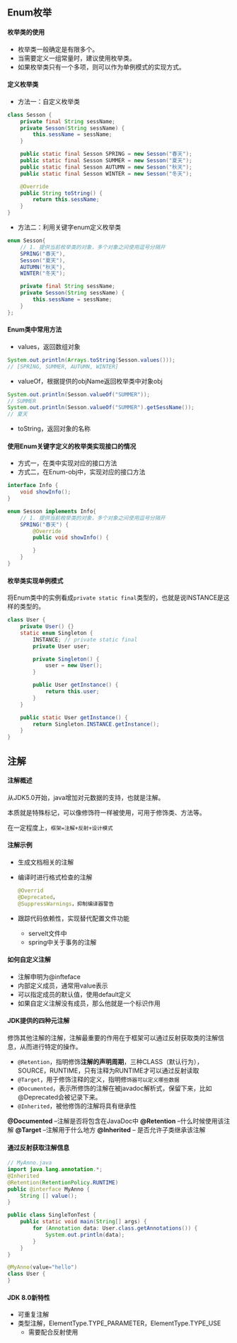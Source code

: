 ## Enum枚举

#### 枚举类的使用

+   枚举类一般确定是有限多个。
+   当需要定义一组常量时，建议使用枚举类。
+   如果枚举类只有一个多项，则可以作为单例模式的实现方式。



#### 定义枚举类

+   方法一：自定义枚举类

```java
class Sesson {
    private final String sessName;
    private Sesson(String sessName) {
        this.sessName = sessName;
    }

    public static final Sesson SPRING = new Sesson("春天");
    public static final Sesson SUMMER = new Sesson("夏天");
    public static final Sesson AUTUMN = new Sesson("秋天");
    public static final Sesson WINTER = new Sesson("冬天");

    @Override
    public String toString() {
        return this.sessName;
    }
}
```

+   方法二：利用关键字enum定义枚举类

```java
enum Sesson{
    // 1. 提供当前枚举类的对象，多个对象之间使用逗号分隔开
    SPRING("春天"),
    Sesson("夏天"),
    AUTUMN("秋天"),
    WINTER("冬天");

    private final String sessName;
    private Sesson(String sessName) {
        this.sessName = sessName;
    }
};
```

#### Enum类中常用方法

+   values，返回数组对象

```java
System.out.println(Arrays.toString(Sesson.values()));
// [SPRING, SUMMER, AUTUMN, WINTER]
```

+   valueOf，根据提供的objName返回枚举类中对象obj

```java
System.out.println(Sesson.valueOf("SUMMER"));
// SUMMER
System.out.println(Sesson.valueOf("SUMMER").getSessName());
// 夏天
```

+   toString，返回对象的名称

#### 使用Enum关键字定义的枚举类实现接口的情况

+   方式一，在类中实现对应的接口方法
+   方式二，在Enum-obj中，实现对应的接口方法

```java
interface Info {
    void showInfo();
}

enum Sesson implements Info{
    // 1. 提供当前枚举类的对象，多个对象之间使用逗号分隔开
    SPRING("春天") {
        @Override
        public void showInfo() {

        }
    }
}
```

#### 枚举类实现单例模式

将Enum类中的实例看成`private static final`类型的，也就是说INSTANCE是这样的类型的。

```java
class User {
    private User() {}
    static enum Singleton {
        INSTANCE; // private static final
        private User user;

        private Singleton() {
            user = new User();
        }

        public User getInstance() {
            return this.user;
        }
    }

    public static User getInstance() {
        return Singleton.INSTANCE.getInstance();
    }
}
```

## 注解

#### 注解概述

从JDK5.0开始，java增加对元数据的支持，也就是注解。

本质就是特殊标记，可以像修饰符一样被使用，可用于修饰类、方法等。

在一定程度上，`框架=注解+反射+设计模式`

#### 注解示例

+   生成文档相关的注解

+   编译时进行格式检查的注解

    ```java
    @Overrid
    @Deprecated，
    @SuppressWarnings，抑制编译器警告
    ```

+   跟踪代码依赖性，实现替代配置文件功能
    +   servelt文件中
    +   spring中关于事务的注解

#### 如何自定义注解

+   注解申明为@infteface
+   内部定义成员，通常用value表示
+   可以指定成员的默认值，使用default定义
+   如果自定义注解没有成员，那么他就是一个标识作用

#### JDK提供的四种元注解

修饰其他注解的注解，注解最重要的作用在于框架可以通过反射获取类的注解信息，从而进行特定的操作。

+   `@Retention`，指明修饰**注解的声明周期**，三种CLASS（默认行为），SOURCE，RUNTIME，只有注释为RUNTIME才可以通过反射读取
+   `@Target`，用于修饰注释的定义，指明修`饰器可以定义哪些数据`
+   `@Documented`，表示所修饰的注解在被javadoc解析式，保留下来，比如@Deprecated会被记录下来。
+   `@Inherited`，被他修饰的注解将具有继承性

 **@Documented** –注解是否将包含在JavaDoc中
  **@Retention** –什么时候使用该注解
  **@Target** –注解用于什么地方
  **@Inherited** – 是否允许子类继承该注解

#### 通过反射获取注解信息

```java
// MyAnno.java
import java.lang.annotation.*;
@Inherited
@Retention(RetentionPolicy.RUNTIME)
public @interface MyAnno {
    String [] value();
}

public class SingleTonTest {
    public static void main(String[] args) {
        for (Annotation data: User.class.getAnnotations()) {
            System.out.println(data);
        }
    }
}

@MyAnno(value="hello")
class User {
}
```

#### JDK 8.0新特性

+   可重复注解
+   类型注解，ElementType.TYPE_PARAMETER，ElementType.TYPE_USE
    +   需要配合反射使用